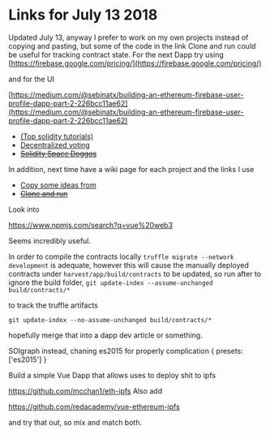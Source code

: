 <!-- TITLE: 07 13 Links -->
<!-- SUBTITLE: A quick summary of 07 04 Links -->

# Links for July 13 2018

Updated July 13, anyway I prefer to work on my own projects instead of copying and pasting, but some of the code in the link Clone and run could be useful for tracking contract state.
For the next Dapp try using [https://firebase.google.com/pricing/](https://firebase.google.com/pricing/)


and for the UI


[https://medium.com/@sebinatx/building-an-ethereum-firebase-user-profile-dapp-part-2-226bcc11ae62](https://medium.com/@sebinatx/building-an-ethereum-firebase-user-profile-dapp-part-2-226bcc11ae62)

* [(Top solidity tutorials)](https://medium.com/coinmonks/top-solidity-tutorials-4e7adcacced8)
* [Decentralized voting](https://medium.freecodecamp.org/developing-an-ethereum-decentralized-voting-application-a99de24992d9)
* [~~Solidity Space Doggos~~](https://www.bitdegree.org/courses/learn-solidity-space-doggos/)

In addition, next time have a wiki page for each project and the links I use
* [Copy some ideas from](https://github.com/shanejonas/react-box-web3-todo)
* [~~Clone and run~~](https://www.danielefavi.com/create-your-blockchain-dapp-with-ethereum-and-vuejs/)

Look into 

https://www.npmjs.com/search?q=vue%20web3

Seems incredibly useful.

In order to compile the contracts locally `truffle migrate --network development` is adequate, however 
this will cause the manually deployed contracts under `harvest/app/build/contracts` to be updated, so run after to ignore the build folder,
`git update-index --assume-unchanged build/contracts/*`

to track the truffle artifacts

`git update-index --no-assume-unchanged build/contracts/*`

hopefully merge that into a dapp dev article or something.


SOlgraph instead, chaning es2015 for properly complication
{
  presets: ['es2015']
}

Build a simple Vue Dapp that allows uses to deploy shit to ipfs

https://github.com/mcchan1/eth-ipfs
Also add

https://github.com/redacademy/vue-ethereum-ipfs

and try that out, so mix and match both.
